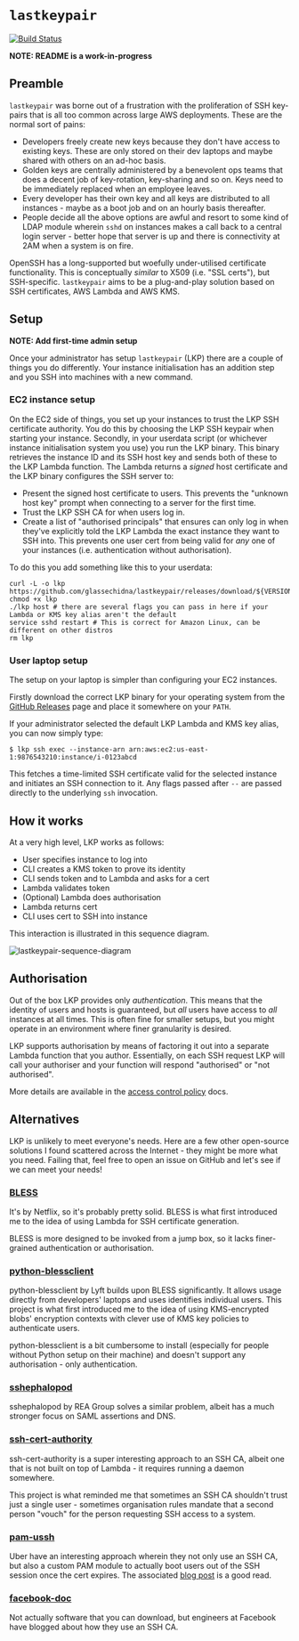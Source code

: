 # `lastkeypair`

[![Build Status](https://travis-ci.org/glassechidna/lastkeypair.svg?branch=master)](https://travis-ci.org/glassechidna/lastkeypair)

**NOTE: README is a work-in-progress**

## Preamble

`lastkeypair` was borne out of a frustration with the proliferation of SSH
key-pairs that is all too common across large AWS deployments. These are the
normal sort of pains:

* Developers freely create new keys because they don't have access to existing
  keys. These are only stored on their dev laptops and maybe shared with others
  on an ad-hoc basis.
* Golden keys are centrally administered by a benevolent ops teams that does a
  decent job of key-rotation, key-sharing and so on. Keys need to be immediately
  replaced when an employee leaves.
* Every developer has their own key and all keys are distributed to all
  instances - maybe as a boot job and on an hourly basis thereafter.
* People decide all the above options are awful and resort to some kind of LDAP
  module wherein `sshd` on instances makes a call back to a central login
  server - better hope that server is up and there is connectivity at 2AM when
  a system is on fire.

OpenSSH has a long-supported but woefully under-utilised certificate
functionality. This is conceptually _similar_ to X509 (i.e. "SSL certs"), but
SSH-specific. `lastkeypair` aims to be a plug-and-play solution based on SSH
certificates, AWS Lambda and AWS KMS.

## Setup

**NOTE: Add first-time admin setup**

Once your administrator has setup `lastkeypair` (LKP) there are a couple of
things you do differently. Your instance initialisation has an addition step
and you SSH into machines with a new command.

### EC2 instance setup

On the EC2 side of things, you set up your instances to trust the LKP SSH
certificate authority. You do this by choosing the LKP SSH keypair when starting
your instance. Secondly, in your userdata script (or whichever instance
initialisation system you use) you run the LKP binary. This binary retrieves the
instance ID and its SSH host key and sends both of these to the LKP Lambda
function. The Lambda returns a _signed_ host certificate and the LKP binary
configures the SSH server to:

* Present the signed host certificate to users. This prevents the "unknown
  host key" prompt when connecting to a server for the first time.
* Trust the LKP SSH CA for when users log in.
* Create a list of "authorised principals" that ensures can only log in
  when they've explicitly told the LKP Lambda the exact instance they want
  to SSH into. This prevents one user cert from being valid for _any_ one
  of your instances (i.e. authentication without authorisation).

To do this you add something like this to your userdata:

    curl -L -o lkp https://github.com/glassechidna/lastkeypair/releases/download/${VERSION}/lkp_${OS}_${ARCH}
    chmod +x lkp
    ./lkp host # there are several flags you can pass in here if your Lambda or KMS key alias aren't the default
    service sshd restart # This is correct for Amazon Linux, can be different on other distros
    rm lkp

### User laptop setup

The setup on your laptop is simpler than configuring your EC2 instances.

Firstly download the correct LKP binary for your operating system from the
[GitHub Releases](https://github.com/glassechidna/lastkeypair/releases) page
and place it somewhere on your `PATH`.

If your administrator selected the default LKP Lambda and KMS key alias, you can
now simply type:

    $ lkp ssh exec --instance-arn arn:aws:ec2:us-east-1:9876543210:instance/i-0123abcd

This fetches a time-limited SSH certificate valid for the selected instance and
initiates an SSH connection to it. Any flags passed after `--` are passed directly
to the underlying `ssh` invocation.

## How it works

At a very high level, LKP works as follows:

* User specifies instance to log into
* CLI creates a KMS token to prove its identity
* CLI sends token and to Lambda and asks for a cert
* Lambda validates token
* (Optional) Lambda does authorisation
* Lambda returns cert
* CLI uses cert to SSH into instance

This interaction is illustrated in this sequence diagram.

![lastkeypair-sequence-diagram](sequence-diagram.png)

## Authorisation

Out of the box LKP provides only *authentication*. This means that the identity
of users and hosts is guaranteed, but _all_ users have access to _all_ instances
at all times. This is often fine for smaller setups, but you might operate in
an environment where finer granularity is desired.

LKP supports authorisation by means of factoring it out into a separate
Lambda function that you author. Essentially, on each SSH request LKP will
call your authoriser and your function will respond "authorised" or "not authorised".

More details are available in the [access control policy](access-policy.md)
docs.

## Alternatives

LKP is unlikely to meet everyone's needs. Here are a few other open-source
solutions I found scattered across the Internet - they might be more what you need.
Failing that, feel free to open an issue on GitHub and let's see if we can meet
your needs!

### [BLESS](https://github.com/netflix/bless)

It's by Netflix, so it's probably pretty solid. BLESS is what first introduced
me to the idea of using Lambda for SSH certificate generation.

BLESS is more designed to be invoked from a jump box, so it lacks finer-grained
authentication or authorisation.

### [python-blessclient](https://github.com/lyft/python-blessclient)

python-blessclient by Lyft builds upon BLESS significantly. It allows usage
directly from developers' laptops and uses identifies individual users. This
project is what first introduced me to the idea of using KMS-encrypted blobs'
encryption contexts with clever use of KMS key policies to authenticate
users.

python-blessclient is a bit cumbersome to install (especially for people without
Python setup on their machine) and doesn't support any authorisation - only
authentication.

### [sshephalopod](https://github.com/realestate-com-au/sshephalopod/)

sshephalopod by REA Group solves a similar problem, albeit has a much stronger
focus on SAML assertions and DNS.

### [ssh-cert-authority](https://github.com/cloudtools/ssh-cert-authority)

ssh-cert-authority is a super interesting approach to an SSH CA, albeit one
that is not built on top of Lambda - it requires running a daemon somewhere.

This project is what reminded me that sometimes an SSH CA shouldn't trust just
a single user - sometimes organisation rules mandate that a second person
"vouch" for the person requesting SSH access to a system.

### [pam-ussh](https://github.com/uber/pam-ussh)

Uber have an interesting approach wherein they not only use an SSH CA, but also
a custom PAM module to actually boot users out of the SSH session once the cert
expires. The associated [blog post](https://medium.com/uber-security-privacy/introducing-the-uber-ssh-certificate-authority-4f840839c5cc)
is a good read.

### [facebook-doc](https://code.facebook.com/posts/365787980419535/scalable-and-secure-access-with-ssh/)

Not actually software that you can download, but engineers at Facebook have
blogged about how they use an SSH CA.

